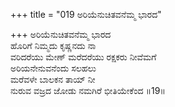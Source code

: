 +++
title = "019 ಅರಿಯೆನುಚಿತವನೆಮ್ಮ ಭಾರದ"

+++
ಅರಿಯೆನುಚಿತವನೆಮ್ಮ ಭಾರದ  
ಹೊರಿಗೆ ನಿಮ್ಮದು ಕೃಷ್ಣನದು ನಾ  
ವರಿದರೆಯು ಮೇಣ್ ಮರೆದರೆಯು ರಕ್ಷಕರು ನೀವೆಮಗೆ  
ಅರಿಯನೇನುವನೆಂದು ಸಲಹಲು  
ಮರೆವಳೇ ಬಾಲಕನ ತಾಯ್ ನೀ  
ನುರುವ ವಜ್ರದ ಜೋಡು ನಮಗಿರೆ ಭೀತಿಯೇಕೆಂದ      ॥19॥